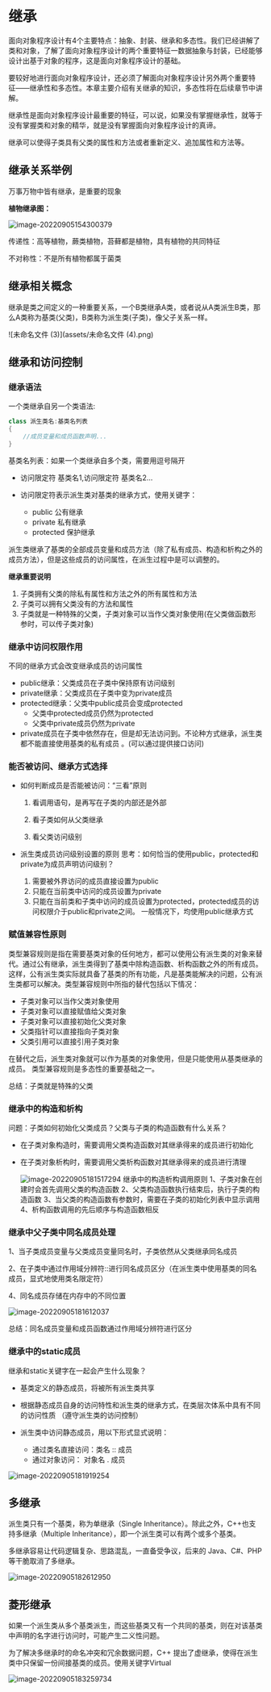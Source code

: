# 继承

面向对象程序设计有4个主要特点：抽象、封装、继承和多态性。我们已经讲解了类和对象，了解了面向对象程序设计的两个重要特征一数据抽象与封装，已经能够设计出基于对象的程序，这是面向对象程序设计的基础。

要较好地进行面向对象程序设计，还必须了解面向对象程序设计另外两个重要特 征——继承性和多态性。本章主要介绍有关继承的知识，多态性将在后续章节中讲解。

继承性是面向对象程序设计最重要的特征，可以说，如果没有掌握继承性，就等于没有掌握类和对象的精华，就是没有掌握面向对象程序设计的真谛。

继承可以使得子类具有父类的属性和方法或者重新定义、追加属性和方法等。

## 继承关系举例

万事万物中皆有继承，是重要的现象

**植物继承图：**



![image-20220905154300379](assets/image-20220905154300379.png)



传递性：高等植物，蕨类植物，苔藓都是植物，具有植物的共同特征

不对称性：不是所有植物都属于菌类

## 继承相关概念

继承是类之间定义的一种重要关系，一个B类继承A类，或者说从A类派生B类，那么A类称为基类(父类)，B类称为派生类(子类)，像父子关系一样。

![未命名文件 (3)](assets/未命名文件 (4).png)

## 继承和访问控制

### 继承语法

一个类继承自另一个类语法:

```cpp
class 派生类名:基类名列表
{
	//成员变量和成员函数声明...
}
```

基类名列表：如果一个类继承自多个类，需要用逗号隔开

+ 访问限定符 基类名1,访问限定符 基类名2...

+ 访问限定符表示派生类对基类的继承方式，使用关键字：
  + public	公有继承
  + private	私有继承
  + protected	保护继承

派生类继承了基类的全部成员变量和成员方法（除了私有成员、构造和析构之外的成员方法），但是这些成员的访问属性，在派生过程中是可以调整的。

**继承重要说明**

1. 子类拥有父类的除私有属性和方法之外的所有属性和方法
2. 子类可以拥有父类没有的方法和属性
3. 子类就是一种特殊的父类，子类对象可以当作父类对象使用(在父类做函数形参时，可以传子类对象)
   		

### 继承中访问权限作用

不同的继承方式会改变继承成员的访问属性

+ public继承：父类成员在子类中保持原有访问级别
+ private继承：父类成员在子类中变为private成员
+ protected继承：父类中public成员会变成protected
  + 父类中protected成员仍然为protected
  + 父类中private成员仍然为private
+ private成员在子类中依然存在，但是却无法访问到。不论种方式继承，派生类都不能直接使用基类的私有成员 。(可以通过提供接口访问)

### 能否被访问、继承方式选择

+ 如何判断成员是否能被访问：“三看”原则

  1. 看调用语句，是再写在子类的内部还是外部

  2. 看子类如何从父类继承

  3. 看父类访问级别
     

+ 派生类成员访问级别设置的原则
  思考：如何恰当的使用public，protected和private为成员声明访问级别？

  1. 需要被外界访问的成员直接设置为public
  2. 只能在当前类中访问的成员设置为private
  3. 只能在当前类和子类中访问的成员设置为protected，protected成员的访问权限介于public和private之间。
     一般情况下，均使用public继承方式

### 赋值兼容性原则

类型兼容规则是指在需要基类对象的任何地方，都可以使用公有派生类的对象来替代。通过公有继承，派生类得到了基类中除构造函数、析构函数之外的所有成员。这样，公有派生类实际就具备了基类的所有功能，凡是基类能解决的问题，公有派生类都可以解决。类型兼容规则中所指的替代包括以下情况：

+ 子类对象可以当作父类对象使用
+ 子类对象可以直接赋值给父类对象
+ 子类对象可以直接初始化父类对象
+ 父类指针可以直接指向子类对象
+ 父类引用可以直接引用子类对象

在替代之后，派生类对象就可以作为基类的对象使用，但是只能使用从基类继承的成员。
类型兼容规则是多态性的重要基础之一。

总结：子类就是特殊的父类 

### 继承中的构造和析构

问题：子类如何初始化父类成员？父类与子类的构造函数有什么关系？

+ 在子类对象构造时，需要调用父类构造函数对其继承得来的成员进行初始化

+ 在子类对象析构时，需要调用父类析构函数对其继承得来的成员进行清理

  ![image-20220905181517294](assets/image-20220905181517294.png)
  继承中的构造析构调用原则 
  1、子类对象在创建时会首先调用父类的构造函数
  2、父类构造函数执行结束后，执行子类的构造函数
  3、当父类的构造函数有参数时，需要在子类的初始化列表中显示调用
  4、析构函数调用的先后顺序与构造函数相反

### 继承中父子类中同名成员处理

1、当子类成员变量与父类成员变量同名时，子类依然从父类继承同名成员

2、在子类中通过作用域分辨符::进行同名成员区分（在派生类中使用基类的同名成员，显式地使用类名限定符） 

4、同名成员存储在内存中的不同位置

![image-20220905181612037](assets/image-20220905181612037.png)

总结：同名成员变量和成员函数通过作用域分辨符进行区分



### 继承中的static成员

继承和static关键字在一起会产生什么现象？

+ 基类定义的静态成员，将被所有派生类共享
+ 根据静态成员自身的访问特性和派生类的继承方式，在类层次体系中具有不同的访问性质 （遵守派生类的访问控制）

+ 派生类中访问静态成员，用以下形式显式说明：
  + 通过类名直接访问：类名 :: 成员
  + 通过对象访问：	对象名 . 成员

![image-20220905181919254](assets/image-20220905181919254.png)

## 多继承

派生类只有一个基类，称为单继承（Single Inheritance）。除此之外，C++也支持多继承（Multiple Inheritance），即一个派生类可以有两个或多个基类。

多继承容易让代码逻辑复杂、思路混乱，一直备受争议，后来的 Java、C#、PHP 等干脆取消了多继承。

![image-20220905182612950](assets/image-20220905182612950.png)

## 菱形继承

如果一个派生类从多个基类派生，而这些基类又有一个共同的基类，则在对该基类中声明的名字进行访问时，可能产生二义性问题。

为了解决多继承时的命名冲突和冗余数据问题，C++ 提出了虚继承，使得在派生类中只保留一份间接基类的成员。使用关键字Virtual 

![image-20220905183259734](assets/image-20220905183259734.png)